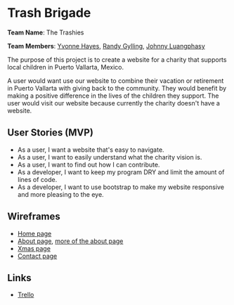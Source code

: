 # Trash Brigade

<strong>Team Name</strong>: The Trashies

<strong>Team Members</strong>: [Yvonne Hayes](https://github.com/YvonneHayes), [Randy Gylling](https://github.com/rgylling), [Johnny Luangphasy](https://github.com/jluangphasy)

The purpose of this project is to create a website for a charity that supports local children in Puerto Vallarta, Mexico.

A user would want use our website to combine their vacation or retirement in Puerto Vallarta with giving back to the community. They would benefit by making a positive difference in the lives of the children they support. The user would visit our website because currently the charity doesn't have a website.

## User Stories (MVP)
- As a user, I want a website that's easy to navigate.
- As a user, I want to easily understand what the charity vision is.
- As a user, I want to find out how I can contribute.
- As a developer, I want to keep my program DRY and limit the amount of lines of code.
- As a developer, I want to use bootstrap to make my website responsive and more pleasing to the eye.

## Wireframes
- [Home page](/wireframes/home-page.jpg)
- [About page](/wireframes/about-page-01.jpg), [more of the about page](/wireframes/about-page-02.jpg)
- [Xmas page](/wireframes/xmas-page.jpg)
- [Contact page](/wireframes/contact-page.jpg)

## Links
- [Trello](https://trello.com/b/E8SHU905/trash-brigade)
